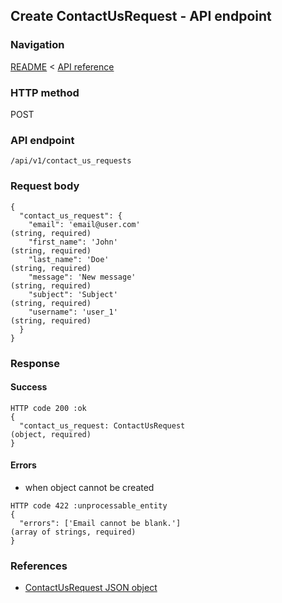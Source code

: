 ## Create ContactUsRequest - API endpoint

### Navigation
[README](../../../../README.md)
<
[API reference](../../../api_reference.md)

### HTTP method
POST

### API endpoint
`/api/v1/contact_us_requests`

### Request body
```
{
  "contact_us_request": {
    "email": 'email@user.com'                                                   (string, required)
    "first_name": 'John'                                                        (string, required)
    "last_name": 'Doe'                                                          (string, required)
    "message": 'New message'                                                    (string, required)
    "subject": 'Subject'                                                        (string, required)
    "username": 'user_1'                                                        (string, required)
  }
}
```

### Response
#### Success
```
HTTP code 200 :ok
{
  "contact_us_request: ContactUsRequest                                        (object, required)
}
```

#### Errors
- when object cannot be created
```
HTTP code 422 :unprocessable_entity
{
  "errors": ['Email cannot be blank.']                                          (array of strings, required)
}
```

### References
- [ContactUsRequest JSON object](../../../json_objects/contact_us_request.md)
